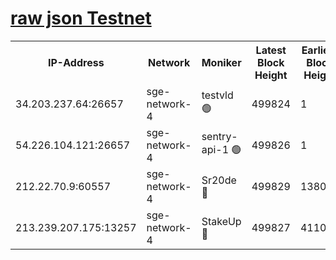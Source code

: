 
[raw json Testnet](https://rpc-check.sget.stavr.tech/sget/rpc-sget-result.json)
=


<table><tr><th>IP-Address</th><th>Network</th><th>Moniker</th><th>Latest Block Height</th><th>Earliest Block Height</th><th>Catching Up</th><th>Voting Power</th><th>Scan Time</th></tr><tr><td>34.203.237.64:26657</td><td>sge-network-4</td><td>testvld 🟢</td><td>499824</td><td>1</td><td>False</td><td>0</td><td>2023-12-04T15:20:27.135731189UTC</td></tr><tr><td>54.226.104.121:26657</td><td>sge-network-4</td><td>sentry-api-1 🟢</td><td>499826</td><td>1</td><td>False</td><td>0</td><td>2023-12-04T15:20:38.014292278UTC</td></tr><tr><td>212.22.70.9:60557</td><td>sge-network-4</td><td>Sr20de 🔴</td><td>499829</td><td>138001</td><td>False</td><td>99</td><td>2023-12-04T15:20:54.318006492UTC</td></tr><tr><td>213.239.207.175:13257</td><td>sge-network-4</td><td>StakeUp 🔴</td><td>499827</td><td>411001</td><td>False</td><td>100</td><td>2023-12-04T15:20:47.244973675UTC</td></tr></table>
